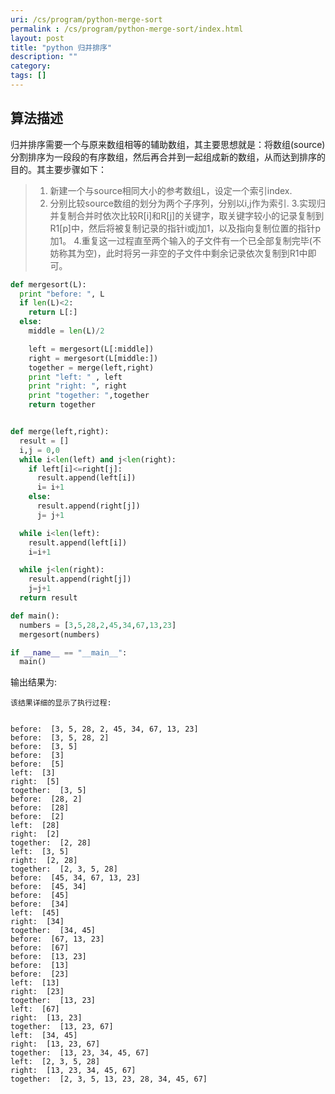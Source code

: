 ```yaml
---
uri: /cs/program/python-merge-sort
permalink : /cs/program/python-merge-sort/index.html
layout: post
title: "python 归并排序"
description: ""
category:
tags: []
---
```


## 算法描述

归并排序需要一个与原来数组相等的辅助数组，其主要思想就是：将数组(source)分割排序为一段段的有序数组，然后再合并到一起组成新的数组，从而达到排序的目的。其主要步骤如下：

>
> 1. 新建一个与source相同大小的参考数组L，设定一个索引index.
> 2. 分别比较source数组的划分为两个子序列，分别以i,j作为索引.
> 3.实现归并复制合并时依次比较R[i]和R[j]的关键字，取关键字较小的记录复制到R1[p]中，然后将被复制记录的指针i或j加1，以及指向复制位置的指针p加1。
> 4.重复这一过程直至两个输入的子文件有一个已全部复制完毕(不妨称其为空)，此时将另一非空的子文件中剩余记录依次复制到R1中即可。
>
>

```python
def mergesort(L):
  print "before: ", L
  if len(L)<2:
    return L[:]
  else:
    middle = len(L)/2

    left = mergesort(L[:middle])
    right = mergesort(L[middle:])
    together = merge(left,right)
    print "left: " , left
    print "right: ", right
    print "together: ",together
    return together


def merge(left,right):
  result = []
  i,j = 0,0
  while i<len(left) and j<len(right):
    if left[i]<=right[j]:
      result.append(left[i])
      i= i+1
    else:
      result.append(right[j])
      j= j+1

  while i<len(left):
    result.append(left[i])
    i=i+1

  while j<len(right):
    result.append(right[j])
    j=j+1
  return result

def main():
  numbers = [3,5,28,2,45,34,67,13,23]
  mergesort(numbers)

if __name__ == "__main__":
  main()

```

输出结果为:

    该结果详细的显示了执行过程:


    before:  [3, 5, 28, 2, 45, 34, 67, 13, 23]
    before:  [3, 5, 28, 2]
    before:  [3, 5]
    before:  [3]
    before:  [5]
    left:  [3]
    right:  [5]
    together:  [3, 5]
    before:  [28, 2]
    before:  [28]
    before:  [2]
    left:  [28]
    right:  [2]
    together:  [2, 28]
    left:  [3, 5]
    right:  [2, 28]
    together:  [2, 3, 5, 28]
    before:  [45, 34, 67, 13, 23]
    before:  [45, 34]
    before:  [45]
    before:  [34]
    left:  [45]
    right:  [34]
    together:  [34, 45]
    before:  [67, 13, 23]
    before:  [67]
    before:  [13, 23]
    before:  [13]
    before:  [23]
    left:  [13]
    right:  [23]
    together:  [13, 23]
    left:  [67]
    right:  [13, 23]
    together:  [13, 23, 67]
    left:  [34, 45]
    right:  [13, 23, 67]
    together:  [13, 23, 34, 45, 67]
    left:  [2, 3, 5, 28]
    right:  [13, 23, 34, 45, 67]
    together:  [2, 3, 5, 13, 23, 28, 34, 45, 67]


